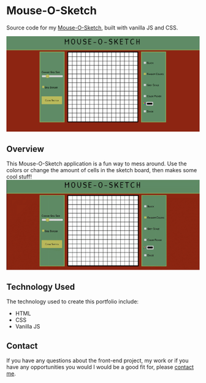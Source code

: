 # Mouse-O-Sketch

Source code for my [Mouse-O-Sketch](https://timkrausedev.github.io/mouse-o-sketch/), built with vanilla JS and CSS.

<img width="600" alt="sorting visualizer homepage" src="./imgs/mouse_o_sketch.PNG">

## Overview

This Mouse-O-Sketch application is a fun way to mess around. Use the colors or change the amount of cells in the sketch board, then makes some cool stuff!
<br />
<img width="600" alt="sorting visualizer homepage" src="./imgs/mouse.gif">

## Technology Used
The technology used to create this portfolio include:

- HTML
- CSS
- Vanilla JS

## Contact
If you have any questions about the front-end project, my work or if you have any opportunities you would I would be a good fit for, please [contact me](https://timkrause.dev/#contact).